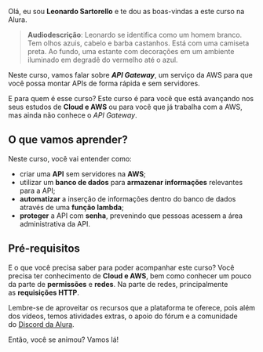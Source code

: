 Olá, eu sou **Leonardo Sartorello** e te dou as boas-vindas a este curso na Alura.

> **Audiodescrição**: Leonardo se identifica como um homem branco. Tem olhos azuis, cabelo e barba castanhos. Está com uma camiseta preta. Ao fundo, uma estante com decorações em um ambiente iluminado em degradê do vermelho até o azul.

Neste curso, vamos falar sobre _**API Gateway**_, um serviço da AWS para que você possa montar APIs de forma rápida e sem servidores.

E para quem é esse curso? Este curso é para você que está avançando nos seus estudos de **Cloud e AWS** ou para você que já trabalha com a AWS, mas ainda não conhece o _API Gateway_.

## O que vamos aprender?

Neste curso, você vai entender como:

- criar uma **API** sem servidores na **AWS**;
- utilizar um **banco de dados** para **armazenar informações** relevantes para a API;
- **automatizar** a inserção de informações dentro do banco de dados através de uma **função lambda**;
- **proteger** a API com **senha**, prevenindo que pessoas acessem a área administrativa da API.

## Pré-requisitos

E o que você precisa saber para poder acompanhar este curso? Você precisa ter conhecimento de **Cloud e AWS**, bem como conhecer um pouco da parte de **permissões** e **redes**. Na parte de redes, principalmente as **requisições HTTP**.

Lembre-se de aproveitar os recursos que a plataforma te oferece, pois além dos vídeos, temos atividades extras, o apoio do fórum e a comunidade do [Discord da Alura](https://discord.gg/SK9bj7hEYD).

Então, você se animou? Vamos lá!